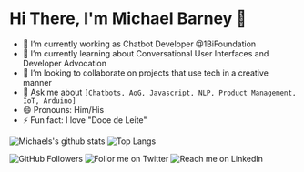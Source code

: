 # Hi There, I'm Michael Barney 👋

- 🔭 I’m currently working as Chatbot Developer @1BiFoundation
- 🌱 I’m currently learning about Conversational User Interfaces and Developer Advocation
- 👯 I’m looking to collaborate on projects that use tech in a creative manner
- 💬 Ask me about `[Chatbots, AoG, Javascript, NLP, Product Management, IoT, Arduino]` 
- 😄 Pronouns: Him/His
- ⚡ Fun fact: I love "Doce de Leite"

![Michaels's github stats](https://github-readme-stats.vercel.app/api?username=MichaelBarney) ![Top Langs](https://github-readme-stats.vercel.app/api/top-langs/?username=MichaelBarney&layout=compact)

![GitHub Followers](https://img.shields.io/github/followers/MichaelBarney?style=social) ![Follor me on Twitter](https://img.shields.io/twitter/follow/michaelbarneyjr?style=social) ![Reach me on LinkedIn](https://img.shields.io/badge/LinkedIn--_.svg?style=social&logo=linkedin&link=http:///www.linkedin.com/in/michaelbarneyjr/)
